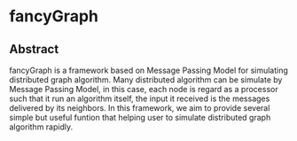 # fancyGraph

## Abstract
fancyGraph is a framework based on Message Passing Model for simulating distributed graph algorithm. 
Many distributed algorithm can be simulate by Message Passing Model, in this case, each node is regard 
as a processor such that it run an algorithm itself, the input it received is the messages delivered by
its neighbors. In this framework, we aim to provide several simple but useful funtion that helping
user to simulate distributed graph algorithm rapidly.


